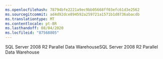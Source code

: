 ```yaml
---
ms.openlocfilehash: 78794bfe2221a9ec9bb05668ff03efc61d3e2562
ms.sourcegitcommit: ad4d92dce894592a259721a1571b1d8736abacdb
ms.translationtype: MT
ms.contentlocale: pt-BR
ms.lasthandoff: 08/04/2020
ms.locfileid: "87568805"
---
```

<span data-ttu-id="cff3a-101">SQL Server 2008 R2 Parallel Data Warehouse</span><span class="sxs-lookup"><span data-stu-id="cff3a-101">SQL Server 2008 R2 Parallel Data Warehouse</span></span>

